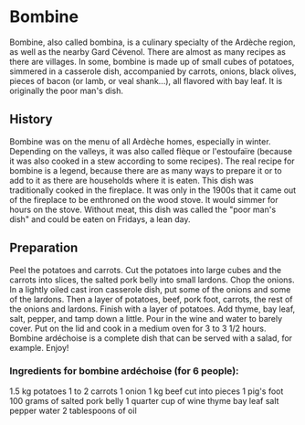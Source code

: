 # Bombine

Bombine, also called bombina, is a culinary specialty of the Ardèche region, as well as the nearby Gard Cévenol. There are almost as many recipes as there are villages. In some, bombine is made up of small cubes of potatoes, simmered in a casserole dish, accompanied by carrots, onions, black olives, pieces of bacon (or lamb, or veal shank...), all flavored with bay leaf. It is originally the poor man's dish.

## History

Bombine was on the menu of all Ardèche homes, especially in winter. Depending on the valleys, it was also called flèque or l'estoufaïre (because it was also cooked in a stew according to some recipes). The real recipe for bombine is a legend, because there are as many ways to prepare it or to add to it as there are households where it is eaten. This dish was traditionally cooked in the fireplace. It was only in the 1900s that it came out of the fireplace to be enthroned on the wood stove. It would simmer for hours on the stove. Without meat, this dish was called the "poor man's dish" and could be eaten on Fridays, a lean day.

## Preparation

Peel the potatoes and carrots.
Cut the potatoes into large cubes and the carrots into slices, the salted pork belly into small lardons.
Chop the onions.
In a lightly oiled cast iron casserole dish, put some of the onions and some of the lardons. Then a layer of potatoes, beef, pork foot, carrots, the rest of the onions and lardons. Finish with a layer of potatoes.
Add thyme, bay leaf, salt, pepper, and tamp down a little.
Pour in the wine and water to barely cover.
Put on the lid and cook in a medium oven for 3 to 3 1/2 hours.
Bombine ardéchoise is a complete dish that can be served with a salad, for example. Enjoy!

### Ingredients for bombine ardéchoise (for 6 people):

1.5 kg potatoes
1 to 2 carrots
1 onion
1 kg beef cut into pieces
1 pig's foot
100 grams of salted pork belly
1 quarter cup of wine
thyme
bay leaf
salt
pepper
water
2 tablespoons of oil